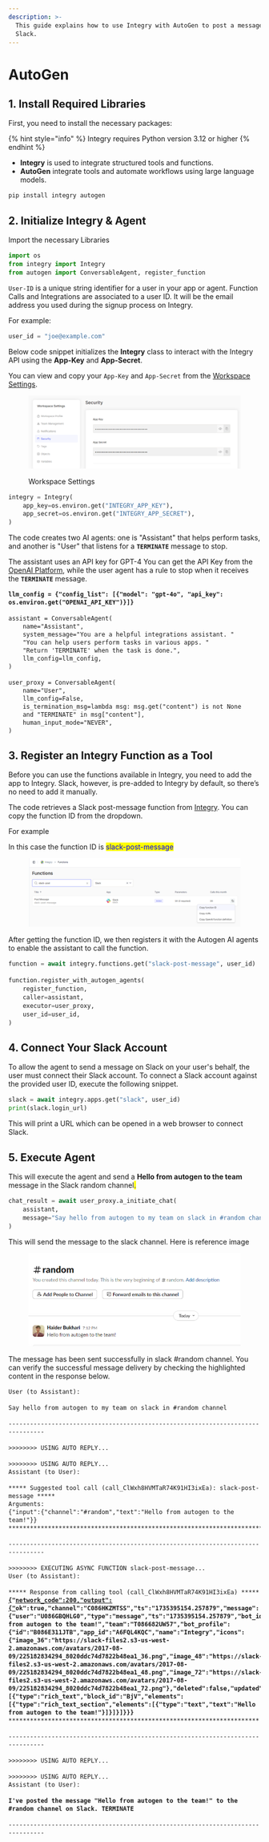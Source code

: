```yaml
---
description: >-
  This guide explains how to use Integry with AutoGen to post a message on
  Slack.
---
```


# AutoGen

## 1. Install Required Libraries

First, you need to install the necessary packages:

{% hint style="info" %}
Integry requires Python version 3.12 or higher
{% endhint %}

* **Integry** is used to integrate structured tools and functions.
* **AutoGen** integrate tools and automate workflows using large language models.

```python
pip install integry autogen
```

## 2. Initialize Integry & Agent

Import the necessary Libraries

```python
import os
from integry import Integry
from autogen import ConversableAgent, register_function
```

`User-ID` is a unique string identifier for a user in your app or agent. Function Calls and Integrations are associated to a user ID. It will be the email address you used during the signup process on Integry.

For example:

```python
user_id = "joe@example.com"
```

Below code snippet initializes the **Integry** class to interact with the Integry API using the **App-Key** and **App-Secret**.

You can view and copy your `App-Key` and `App-Secret` from the [Workspace Settings](https://app.integry.io/platform/workspace/security/).

<figure><img src="../../.gitbook/assets/image (6).png" alt=""><figcaption><p>Workspace Settings</p></figcaption></figure>

```python
integry = Integry(
    app_key=os.environ.get("INTEGRY_APP_KEY"),
    app_secret=os.environ.get("INTEGRY_APP_SECRET"),
)
```

The code creates two AI agents: one is "Assistant" that helps perform tasks, and another is "User" that listens for a **`TERMINATE`** message to stop.

The assistant uses an API key for GPT-4 You can get the API Key from the [OpenAI Platform](https://platform.openai.com/api-keys), while the user agent has a rule to stop when it receives the **`TERMINATE`** message.

<pre class="language-python" data-overflow="wrap"><code class="lang-python"><strong>llm_config = {"config_list": [{"model": "gpt-4o", "api_key": os.environ.get("OPENAI_API_KEY")}]}
</strong>
assistant = ConversableAgent(
    name="Assistant",
    system_message="You are a helpful integrations assistant. "
    "You can help users perform tasks in various apps. "
    "Return 'TERMINATE' when the task is done.",
    llm_config=llm_config,
)

user_proxy = ConversableAgent(
    name="User",
    llm_config=False,
    is_termination_msg=lambda msg: msg.get("content") is not None
    and "TERMINATE" in msg["content"],
    human_input_mode="NEVER",
)
</code></pre>

## 3. Register an Integry Function as a Tool

Before you can use the functions available in Integry, you need to add the app to Integry. Slack, however, is pre-added to Integry by default, so there’s no need to add it manually.

The code retrieves a Slack post-message function from [Integry](https://app.integry.io/platform/functions). You can copy the function ID from the dropdown.

For example

In this case the function ID is <mark style="color:blue;">slack-post-message</mark>

<figure><img src="../../.gitbook/assets/image (12).png" alt=""><figcaption></figcaption></figure>

After getting the function ID, we then registers it with the Autogen AI agents to enable the assistant to call the function.

```python
function = await integry.functions.get("slack-post-message", user_id)

function.register_with_autogen_agents(
    register_function,
    caller=assistant,
    executor=user_proxy,
    user_id=user_id,
)
```

## 4. **Connect Your Slack Account**

To allow the agent to send a message on Slack on your user's behalf, the user must connect their Slack account. To connect a Slack account against the provided user ID, execute the following snippet.

```python
slack = await integry.apps.get("slack", user_id)
print(slack.login_url)
```

This will print a URL which can be opened in a web browser to connect Slack.

## 5. Execute Agent

This will execute the agent and send a **Hello from autogen to the team** message in the Slack random channel<mark style="color:blue;">.</mark>

```python
chat_result = await user_proxy.a_initiate_chat(
    assistant,
    message="Say hello from autogen to my team on slack in #random channel",
)
```

This will send the message to the slack channel. Here is reference image

<figure><img src="../../.gitbook/assets/image (3).png" alt=""><figcaption></figcaption></figure>

The message has been sent successfully in slack #random channel. You can verify the successful message delivery by checking the highlighted content in the response below.

<pre class="language-json"><code class="lang-json">User (to Assistant):

Say hello from autogen to my team on slack in #random channel

--------------------------------------------------------------------------------

>>>>>>>> USING AUTO REPLY...

>>>>>>>> USING AUTO REPLY...
Assistant (to User):

***** Suggested tool call (call_ClWxh8HVMTaR74K91HI3ixEa): slack-post-message *****
Arguments: 
{"input":{"channel":"#random","text":"Hello from autogen to the team!"}}
***********************************************************************************

--------------------------------------------------------------------------------

>>>>>>>> EXECUTING ASYNC FUNCTION slack-post-message...
User (to Assistant):

***** Response from calling tool (call_ClWxh8HVMTaR74K91HI3ixEa) *****
<strong><a data-footnote-ref href="#user-content-fn-1">{</a>"<a data-footnote-ref href="#user-content-fn-1">network_code":200,"output":{"</a>ok":true,"channel":"C086HKZMTSS","ts":"1735395154.257879","message":{"user":"U086GBQHLG0","type":"message","ts":"1735395154.257879","bot_id":"B086E311JTB","app_id":"A6FQL4KQC","text":"Hello from autogen to the team!","team":"T086682UW57","bot_profile":{"id":"B086E311JTB","app_id":"A6FQL4KQC","name":"Integry","icons":{"image_36":"https://slack-files2.s3-us-west-2.amazonaws.com/avatars/2017-08-09/225182834294_8020ddc74d7822b48ea1_36.png","image_48":"https://slack-files2.s3-us-west-2.amazonaws.com/avatars/2017-08-09/225182834294_8020ddc74d7822b48ea1_48.png","image_72":"https://slack-files2.s3-us-west-2.amazonaws.com/avatars/2017-08-09/225182834294_8020ddc74d7822b48ea1_72.png"},"deleted":false,"updated":1734709233,"team_id":"T086682UW57"},"blocks":[{"type":"rich_text","block_id":"BjV","elements":[{"type":"rich_text_section","elements":[{"type":"text","text":"Hello from autogen to the team!"}]}]}]}}}
</strong>**********************************************************************

--------------------------------------------------------------------------------

>>>>>>>> USING AUTO REPLY...

>>>>>>>> USING AUTO REPLY...
Assistant (to User):

<strong>I've posted the message "Hello from autogen to the team!" to the #random channel on Slack. TERMINATE
</strong>
--------------------------------------------------------------------------------

</code></pre>

[^1]: This success response show's that message has been sent successfully in slack channel.
